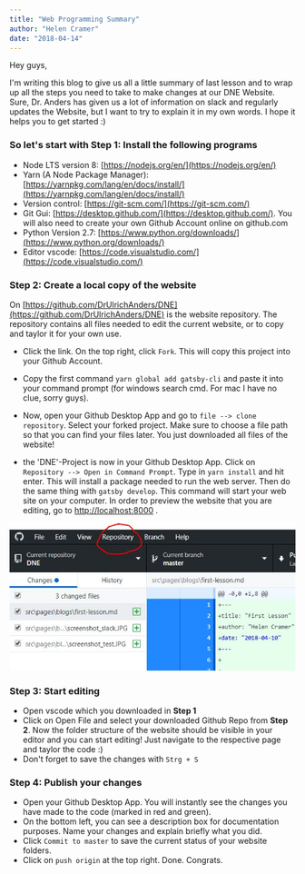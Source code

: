 ```yaml
---
title: "Web Programming Summary"
author: "Helen Cramer"
date: "2018-04-14"
---
```



Hey guys,

I'm writing this blog to give us all a little summary of last lesson and to wrap up all the steps you need to take to make changes at our DNE Website. Sure, Dr. Anders has given us a lot of information on slack and regularly updates the Website, but I want to try to explain it in my own words. I hope it helps you to get started :)

### So let's start with **Step 1**: Install the following programs

* Node LTS version 8: [https://nodejs.org/en/](https://nodejs.org/en/)
* Yarn (A Node Package Manager): [https://yarnpkg.com/lang/en/docs/install/](https://yarnpkg.com/lang/en/docs/install/)
* Version control: [https://git-scm.com/](https://git-scm.com/)
* Git Gui: [https://desktop.github.com/](https://desktop.github.com/). You will also need to create your own Github Account online on github.com
* Python Version 2.7: [https://www.python.org/downloads/](https://www.python.org/downloads/)
* Editor vscode: [https://code.visualstudio.com/](https://code.visualstudio.com/)


### **Step 2**: Create a local copy of the website

On [https://github.com/DrUlrichAnders/DNE](https://github.com/DrUlrichAnders/DNE) is the website repository. The repository contains all files needed to edit the current website, or to copy and taylor it for your own use.

* Click the link. On the top right, click `Fork`. This will copy this project into your Github Account.

* Copy the first command `yarn global add gatsby-cli` and paste it into your command prompt (for windows search cmd. For mac I have no clue, sorry guys).

* Now, open your Github Desktop App and go to `file --> clone repository`. Select your forked project. Make sure to choose a file path so that you can find your files later. You just downloaded all files of the website!

* the 'DNE'-Project is now in your Github Desktop App. Click on `Repository --> Open in Command Prompt`. Type in `yarn install` and hit enter. This will install a package needed to run the web server. Then do the same thing with `gatsby develop`. This command will start your web site on your computer. In order to preview the website that you are editing, go to [http://localhost:8000](http://localhost:8000) .

![GitHubDesktop](../../img/1200/21.jpg)

### **Step 3**: Start editing

* Open vscode which you downloaded in **Step 1**
* Click on Open File and select your downloaded Github Repo from **Step 2**. Now the folder structure of the website should be visible in your editor and you can start editing! Just navigate to the respective page and taylor the code :)
* Don't forget to save the changes with `Strg + S`

### **Step 4**: Publish your changes

* Open your Github Desktop App. You will instantly see the changes you have made to the code (marked in red and green).
* On the bottom left, you can see a description box for documentation purposes. Name your changes and explain briefly what you did.
* Click `Commit to master` to save the current status of your website folders.
* Click on `push origin` at the top right. Done. Congrats.
